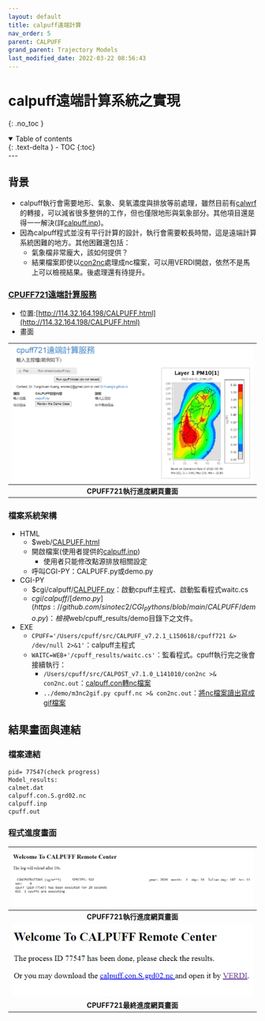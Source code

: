 ```yaml
---
layout: default
title: calpuff遠端計算
nav_order: 5
parent: CALPUFF
grand_parent: Trajectory Models
last_modified_date: 2022-03-22 08:56:43
---
```


# calpuff遠端計算系統之實現
{: .no_toc }

<details open markdown="block">
  <summary>
    Table of contents
  </summary>
  {: .text-delta }
- TOC
{:toc}
</details>
---

## 背景
- calpuff執行會需要地形、氣象、臭氧濃度與排放等前處理，雖然目前有[calwrf](https://sinotec2.github.io/Focus-on-Air-Quality/TrajModels/CALMET/calwrf/)的轉接，可以減省很多整併的工作，但也僅限地形與氣象部分。其他項目還是得一一解決(詳[calpuff.inp](https://sinotec2.github.io/Focus-on-Air-Quality/TrajModels/CALPUFF/calpuff_inp/))。
- 因為calpuff程式並沒有平行計算的設計，執行會需要較長時間，這是遠端計算系統困難的地方。其他困難還包括：
  - 氣象檔非常龐大，該如何提供？
  - 結果檔案即使以[con2nc](https://sinotec2.github.io/Focus-on-Air-Quality/TrajModels/CALPOST/con2nc/)處理成nc檔案，可以用VERDI開啟，依然不是馬上可以檢視結果。後處理還有待提升。

### [CPUFF721遠端計算服務](http://114.32.164.198/CALPUFF.html)
- 位置:[http://114.32.164.198/CALPUFF.html](http://114.32.164.198/CALPUFF.html)
- 畫面

| ![CALPUFF_remote.PNG](https://raw.githubusercontent.com/sinotec2/Focus-on-Air-Quality/main/assets/images/CPUFF_remote.PNG)|
|:-:|
| <b>CPUFF721執行進度網頁畫面</b>|

### 檔案系統架構
- HTML
  - $web/[CALPUFF.html](https://github.com/sinotec2/CGI_Pythons/blob/main/CALPUFF/CALPUFF.html)
  - 開啟檔案(使用者提供的[calpuff.inp](https://github.com/sinotec2/CGI_Pythons/blob/main/CALPUFF/calpuff.inp))
    - 使用者只能修改點源排放相關設定
  - 呼叫CGI-PY：CALPUFF.py或demo.py
- CGI-PY
  - $cgi/calpuff/[CALPUFF.py](https://github.com/sinotec2/CGI_Pythons/blob/main/CALPUFF/calpuff.py)：啟動cpuff主程式、啟動監看程式waitc.cs
  - $cgi/calpuff/[demo.py](https://github.com/sinotec2/CGI_Pythons/blob/main/CALPUFF/demo.py)：檢視$web/cpuff_results/demo目錄下之文件。
- EXE
  - `CPUFF='/Users/cpuff/src/CALPUFF_v7.2.1_L150618/cpuff721 &> /dev/null 2>&1'`：calpuff主程式
  - `WAITC=WEB+'/cpuff_results/waitc.cs'`：監看程式。cpuff執行完之後會接續執行：
    - `/Users/cpuff/src/CALPOST_v7.1.0_L141010/con2nc >& con2nc.out`：[calpuff.con轉nc檔案](https://sinotec2.github.io/Focus-on-Air-Quality/TrajModels/CALPOST/con2nc/)    
    - `../demo/m3nc2gif.py cpuff.nc >& con2nc.out`：[將nc檔案讀出寫成gif檔案]()


## 結果畫面與連結

### 檔案連結

```
pid= 77547(check progress)
Model_results:
calmet.dat
calpuff.con.S.grd02.nc
calpuff.inp
cpuff.out
```
### 程式進度畫面

| ![CALPUFF_prog.PNG](https://raw.githubusercontent.com/sinotec2/Focus-on-Air-Quality/main/assets/images/CPUFF_prog.PNG)|
|:-:|
| <b>CPUFF721執行進度網頁畫面</b>|
| ![CALPUFF_nc.PNG](https://raw.githubusercontent.com/sinotec2/Focus-on-Air-Quality/main/assets/images/CPUFF_nc.PNG)|
| <b>CPUFF721最終進度網頁畫面</b>|
